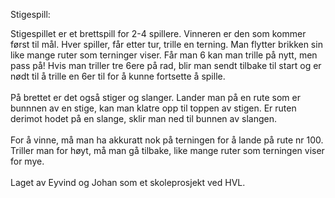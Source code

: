 Stigespill:

Stigespillet er et brettspill for 2-4 spillere.
Vinneren er den som kommer først til mål.
Hver spiller, får etter tur, trille en terning.
Man flytter brikken sin like mange ruter som terninger viser.
Får man 6 kan man trille på nytt, men pass på!
Hvis man triller tre 6ere på rad,
blir man sendt tilbake til start og er nødt til å
trille en 6er til for å kunne fortsette å spille.
<br><br>
På brettet er det også stiger og slanger.
Lander man på en rute som er bunnnen av en stige,
kan man klatre opp til toppen av stigen.
Er ruten derimot hodet på en slange,
sklir man ned til bunnen av slangen.
<br><br>
For å vinne, må man ha akkuratt nok på terningen for å lande på rute nr 100.
Triller man for høyt, må man gå tilbake,
like mange ruter som terningen viser for mye.
<br> <br>
Laget av Eyvind og Johan som et skoleprosjekt ved HVL.